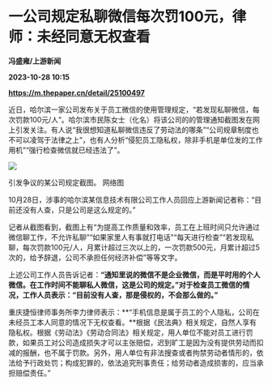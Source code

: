 # 一公司规定私聊微信每次罚100元，律师：未经同意无权查看
**冯盛雍/上游新闻**

**2023-10-28 10:15**

**https://m.thepaper.cn/detail/25100497**

近日，哈尔滨一家公司发布关于员工微信的使用管理规定，“若发现私聊微信，每次罚款100元/人”。哈尔滨市民陈女士（化名）将该公司的的管理通知截图发在网上引发关注。有人说“我很想知道私聊微信违反了劳动法的哪条”“公司规章制度也不可以凌驾于法律之上”，也有人分析“侵犯员工隐私权，除非手机是单位发的工作用机”“强行检查微信就已经违法了”。

![](https://imagecloud.thepaper.cn/thepaper/image/276/50/781.png)

引发争议的某公司规定截图。 网络图

10月28日，涉事的哈尔滨某信息技术有限公司工作人员回应上游新闻记者称：“目前还没有人查，只是公司是这么规定的。”

记者从截图看到，截图上有“为提高工作质量和效率，员工在上班时间只允许通过微信聊工作，不允许私聊”“如果家里人有事就打电话”“每天进行检查”“若发现私聊，每次罚款100元/人，月累计超过三次以上的，一次罚款500元，月累计超过5次的，给予辞退，公司不承担任何经济补偿”等等文字。

上述公司工作人员告诉记者：**“通知里说的微信不是企业微信，而是平时用的个人微信。在工作时间不能聊私人微信，这是公司的规定。”对于检查员工微信的情况，工作人员表示：“目前没有人查，那是侵权的，不会那么做的。”**

重庆捷恒律师事务所李力律师表示：**“手机信息是属于员工的个人隐私，公司在未经员工本人同意的情况下无权查看。**根据《民法典》相关规定，自然人享有隐私权。根据《劳动法》《劳动合同法》相关规定，用人单位不能对员工进行罚款，如果员工对公司造成损失才可以主张赔偿，迟到旷工是因为没有提供劳动而扣减的报酬，也不属于罚款。另外，用人单位有非法搜查或者拘禁劳动者情形的，依法给予行政处罚；构成犯罪的，依法追究刑事责任；给劳动者造成损害的，应当承担赔偿责任。”